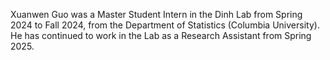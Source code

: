 Xuanwen Guo was a Master Student Intern in the Dinh Lab from Spring 2024 to Fall 2024, from the Department of Statistics (Columbia University).
He has continued to work in the Lab as a Research Assistant from Spring 2025.